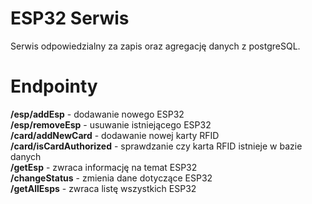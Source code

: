 # ESP32 Serwis
Serwis odpowiedzialny za zapis oraz agregację danych z postgreSQL.
# Endpointy
<b>/esp/addEsp</b> - dodawanie nowego ESP32\
<b>/esp/removeEsp</b> - usuwanie istniejącego ESP32\
<b>/card/addNewCard</b> - dodawanie nowej karty RFID\
<b>/card/isCardAuthorized</b> - sprawdzanie czy karta RFID istnieje w bazie danych\
<b>/getEsp</b> - zwraca informację na temat ESP32\
<b>/changeStatus</b> - zmienia dane dotyczące ESP32\
<b>/getAllEsps</b> - zwraca listę wszystkich ESP32
